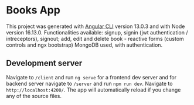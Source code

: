 # Books App

This project was generated with [Angular CLI](https://github.com/angular/angular-cli) version 13.0.3 and with Node version 16.13.0.
Functionalities available: signup, signin (jwt authentication / intreceptors), signout; add, edit and delete book - reactive forms (custom controls and ngx bootstrap)
MongoDB used, with authentication.
 
## Development server

Navigate to `/client` and run `ng serve` for a frontend dev server and for backend server navigate to `/server` and run `npm run dev`. Navigate to `http://localhost:4200/`. The app will automatically reload if you change any of the source files.

 
